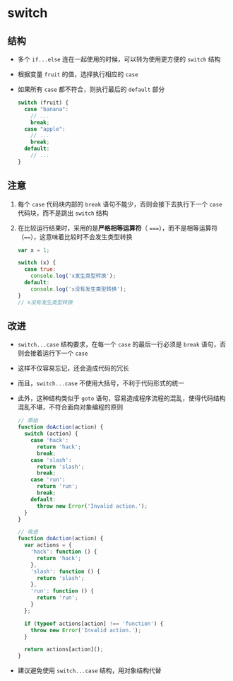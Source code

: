 # switch

## 结构

  - 多个 `if...else` 连在一起使用的时候，可以转为使用更方便的 `switch` 结构

  - 根据变量 `fruit` 的值，选择执行相应的 `case`

  - 如果所有 `case` 都不符合，则执行最后的 `default` 部分

    ```javascript
    switch (fruit) {
      case "banana":
        // ...
        break;
      case "apple":
        // ...
        break;
      default:
        // ...
    }
    ```

## 注意

1.  每个 `case` 代码块内部的 `break` 语句不能少，否则会接下去执行下一个 `case` 代码块，而不是跳出 `switch` 结构

2.  在比较运行结果时，采用的是**严格相等运算符**（ `===`），而不是相等运算符（`==`），这意味着比较时不会发生类型转换

    ```javascript
    var x = 1;

    switch (x) {
      case true:
        console.log('x发生类型转换');
      default:
        console.log('x没有发生类型转换');
    }
    // x没有发生类型转换
    ```

## 改进

  - `switch...case` 结构要求，在每一个 `case` 的最后一行必须是 `break` 语句，否则会接着运行下一个 `case`

  - 这样不仅容易忘记，还会造成代码的冗长

  - 而且，`switch...case` 不使用大括号，不利于代码形式的统一

  - 此外，这种结构类似于 `goto` 语句，容易造成程序流程的混乱，使得代码结构混乱不堪，不符合面向对象编程的原则

    ```javascript
    // 原始
    function doAction(action) {
      switch (action) {
        case 'hack':
          return 'hack';
          break;
        case 'slash':
          return 'slash';
          break;
        case 'run':
          return 'run';
          break;
        default:
          throw new Error('Invalid action.');
      }
    }
    ```

    ```javascript
    // 改进
    function doAction(action) {
      var actions = {
        'hack': function () {
          return 'hack';
        },
        'slash': function () {
          return 'slash';
        },
        'run': function () {
          return 'run';
        }
      };

      if (typeof actions[action] !== 'function') {
        throw new Error('Invalid action.');
      }

      return actions[action]();
    }
    ```

  - 建议避免使用 `switch...case` 结构，用对象结构代替
